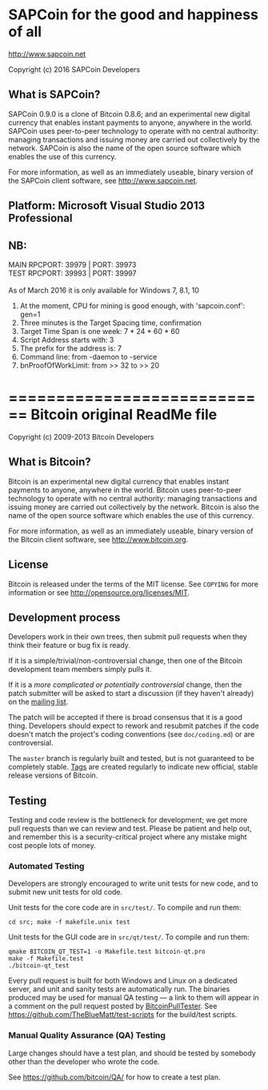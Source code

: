 SAPCoin for the good and happiness of all
=========================================

http://www.sapcoin.net

Copyright (c) 2016 SAPCoin Developers

What is SAPCoin?
----------------

SAPCoin 0.9.0 is a clone of Bitcoin 0.8.6; and an experimental new digital currency
that enables instant payments to anyone, anywhere in the world. SAPCoin uses 
peer-to-peer technology to operate with no central authority: managing 
transactions and issuing money are carried out collectively by the network. 
SAPCoin is also the name of the open source software which enables the use of 
this currency.

For more information, as well as an immediately useable, binary version of
the SAPCoin client software, see http://www.sapcoin.net.

Platform: Microsoft Visual Studio 2013 Professional
----------------------

NB:
----------------------
MAIN RPCPORT: 39979 | PORT: 39973 <br/>
TEST RPCPORT: 39993 | PORT: 39997 <br/><br/>
As of March 2016 it is only available for Windows 7, 8.1, 10<br/>
1. At the moment, CPU for mining is good enough, with 'sapcoin.conf': gen=1<br/>
2. Three minutes is the Target Spacing time, confirmation<br/>
3. Target Time Span is one week: 7 * 24 * 60 * 60<br/>
4. Script Address starts with: 3<br/>
5. The prefix for the address is: 7<br/>
6. Command line: from -daemon to -service<br/>
7. bnProofOfWorkLimit: from >> 32 to >> 20<br/>


============================
Bitcoin original ReadMe file
============================

Copyright (c) 2009-2013 Bitcoin Developers

What is Bitcoin?
----------------

Bitcoin is an experimental new digital currency that enables instant payments to
anyone, anywhere in the world. Bitcoin uses peer-to-peer technology to operate
with no central authority: managing transactions and issuing money are carried
out collectively by the network. Bitcoin is also the name of the open source
software which enables the use of this currency.

For more information, as well as an immediately useable, binary version of
the Bitcoin client software, see http://www.bitcoin.org.

License
-------

Bitcoin is released under the terms of the MIT license. See `COPYING` for more
information or see http://opensource.org/licenses/MIT.

Development process
-------------------

Developers work in their own trees, then submit pull requests when they think
their feature or bug fix is ready.

If it is a simple/trivial/non-controversial change, then one of the Bitcoin
development team members simply pulls it.

If it is a *more complicated or potentially controversial* change, then the patch
submitter will be asked to start a discussion (if they haven't already) on the
[mailing list](http://sourceforge.net/mailarchive/forum.php?forum_name=bitcoin-development).

The patch will be accepted if there is broad consensus that it is a good thing.
Developers should expect to rework and resubmit patches if the code doesn't
match the project's coding conventions (see `doc/coding.md`) or are
controversial.

The `master` branch is regularly built and tested, but is not guaranteed to be
completely stable. [Tags](https://github.com/bitcoin/bitcoin/tags) are created
regularly to indicate new official, stable release versions of Bitcoin.

Testing
-------

Testing and code review is the bottleneck for development; we get more pull
requests than we can review and test. Please be patient and help out, and
remember this is a security-critical project where any mistake might cost people
lots of money.

### Automated Testing

Developers are strongly encouraged to write unit tests for new code, and to
submit new unit tests for old code.

Unit tests for the core code are in `src/test/`. To compile and run them:

    cd src; make -f makefile.unix test

Unit tests for the GUI code are in `src/qt/test/`. To compile and run them:

    qmake BITCOIN_QT_TEST=1 -o Makefile.test bitcoin-qt.pro
    make -f Makefile.test
    ./bitcoin-qt_test

Every pull request is built for both Windows and Linux on a dedicated server,
and unit and sanity tests are automatically run. The binaries produced may be
used for manual QA testing — a link to them will appear in a comment on the
pull request posted by [BitcoinPullTester](https://github.com/BitcoinPullTester). See https://github.com/TheBlueMatt/test-scripts
for the build/test scripts.

### Manual Quality Assurance (QA) Testing

Large changes should have a test plan, and should be tested by somebody other
than the developer who wrote the code.

See https://github.com/bitcoin/QA/ for how to create a test plan.
